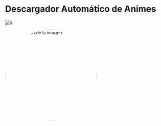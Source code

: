 <h1>Descargador Automático de Animes</h1>

![s](https://i.pinimg.com/564x/fb/8c/c1/fb8cc1317fa7894f08dd1b2232a76dc2.jpg)

<img src="https://i.pinimg.com/564x/fb/8c/c1/fb8cc1317fa7894f08dd1b2232a76dc2.jpg" alt="Descripción de la imagen" style="border-radius: 50%; width: 300px; height: 300px; margin-right: 20px;">
